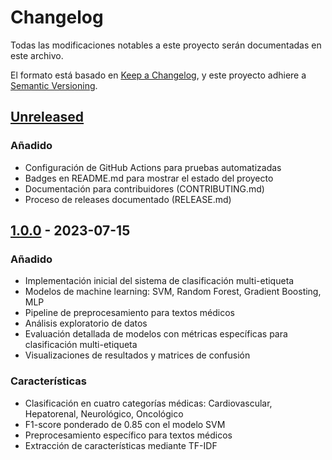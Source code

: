# Changelog

Todas las modificaciones notables a este proyecto serán documentadas en este archivo.

El formato está basado en [Keep a Changelog](https://keepachangelog.com/es-ES/1.0.0/),
y este proyecto adhiere a [Semantic Versioning](https://semver.org/spec/v2.0.0.html).

## [Unreleased]

### Añadido
- Configuración de GitHub Actions para pruebas automatizadas
- Badges en README.md para mostrar el estado del proyecto
- Documentación para contribuidores (CONTRIBUTING.md)
- Proceso de releases documentado (RELEASE.md)

## [1.0.0] - 2023-07-15

### Añadido
- Implementación inicial del sistema de clasificación multi-etiqueta
- Modelos de machine learning: SVM, Random Forest, Gradient Boosting, MLP
- Pipeline de preprocesamiento para textos médicos
- Análisis exploratorio de datos
- Evaluación detallada de modelos con métricas específicas para clasificación multi-etiqueta
- Visualizaciones de resultados y matrices de confusión

### Características
- Clasificación en cuatro categorías médicas: Cardiovascular, Hepatorenal, Neurológico, Oncológico
- F1-score ponderado de 0.85 con el modelo SVM
- Preprocesamiento específico para textos médicos
- Extracción de características mediante TF-IDF

[Unreleased]: https://github.com/tu-usuario/Tech_Sphere/compare/v1.0.0...HEAD
[1.0.0]: https://github.com/tu-usuario/Tech_Sphere/releases/tag/v1.0.0